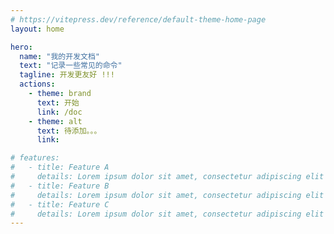 ```yaml
---
# https://vitepress.dev/reference/default-theme-home-page
layout: home

hero:
  name: "我的开发文档"
  text: "记录一些常见的命令"
  tagline: 开发更友好 !!!
  actions:
    - theme: brand
      text: 开始
      link: /doc
    - theme: alt
      text: 待添加。。。
      link: 

# features:
#   - title: Feature A
#     details: Lorem ipsum dolor sit amet, consectetur adipiscing elit
#   - title: Feature B
#     details: Lorem ipsum dolor sit amet, consectetur adipiscing elit
#   - title: Feature C
#     details: Lorem ipsum dolor sit amet, consectetur adipiscing elit
---
```


